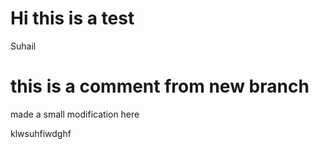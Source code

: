 # Hi this is a test
Suhail

# this is a comment from new branch

made a small modification here

klwsuhfiwdghf
